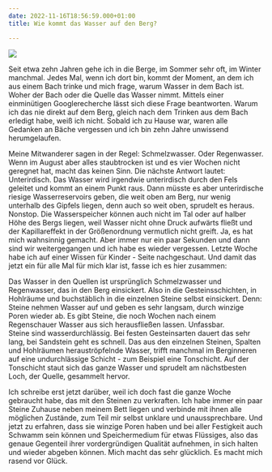 ```yaml
---
date: 2022-11-16T18:56:59.000+01:00
title: Wie kommt das Wasser auf den Berg?

---
```

![](/uploads/blauberge-2.jpg)

Seit etwa zehn Jahren gehe ich in die Berge, im Sommer sehr oft, im Winter manchmal. Jedes Mal, wenn ich dort bin, kommt der Moment, an dem ich aus einem Bach trinke und mich frage, warum Wasser in dem Bach ist. Woher der Bach oder die Quelle das Wasser nimmt. Mittels einer einminütigen Googlerecherche lässt sich diese Frage beantworten. Warum ich das nie direkt auf dem Berg, gleich nach dem Trinken aus dem Bach erledigt habe, weiß ich nicht. Sobald ich zu Hause war, waren alle Gedanken an Bäche vergessen und ich bin zehn Jahre unwissend herumgelaufen.

Meine Mitwanderer sagen in der Regel: Schmelzwasser. Oder Regenwasser. Wenn im August aber alles staubtrocken ist und es vier Wochen nicht geregnet hat, macht das keinen Sinn. Die nächste Antwort lautet: Unterirdisch. Das Wasser wird irgendwie unterirdisch durch den Fels geleitet und kommt an einem Punkt raus. Dann müsste es aber unterirdische riesige Wasserreservoirs geben, die weit oben am Berg, nur wenig unterhalb des Gipfels liegen, denn auch so weit oben, sprudelt es heraus. Nonstop. Die Wasserspeicher können auch nicht im Tal oder auf halber Höhe des Bergs liegen, weil Wasser nicht ohne Druck aufwärts fließt und der Kapillareffekt in der Größenordnung vermutlich nicht greift. Ja, es hat mich wahnsinnig gemacht. Aber immer nur ein paar Sekunden und dann sind wir weitergegangen und ich habe es wieder vergessen. Letzte Woche habe ich auf einer Wissen für Kinder - Seite nachgeschaut. Und damit das jetzt ein für alle Mal für mich klar ist, fasse ich es hier zusammen:

Das Wasser in den Quellen ist ursprünglich Schmelzwasser und Regenwasser, das in den Berg einsickert. Also in die Gesteinsschichten, in Hohlräume und buchstäblich in die einzelnen Steine selbst einsickert. Denn: Steine nehmen Wasser auf und geben es sehr langsam, durch winzige Poren wieder ab. Es gibt Steine, die noch Wochen nach einem Regenschauer Wasser aus sich herausfließen lassen. Unfassbar.  
Steine sind wasserdurchlässig. Bei festen Gesteinsarten dauert das sehr lang, bei Sandstein geht es schnell. Das aus den einzelnen Steinen, Spalten und Hohlräumen herauströpfelnde Wasser, trifft manchmal im Berginneren auf eine undurchlässige Schicht - zum Beispiel eine Tonschicht. Auf der Tonschicht staut sich das ganze Wasser und sprudelt am nächstbesten Loch, der Quelle, gesammelt hervor.

Ich schreibe erst jetzt darüber, weil ich doch fast die ganze Woche gebraucht habe, das mit den Steinen zu verkraften. Ich habe immer ein paar Steine Zuhause neben meinem Bett liegen und verbinde mit ihnen alle möglichen Zustände, zum Teil mir selbst unklare und unaussprechbare. Und jetzt zu erfahren, dass sie winzige Poren haben und bei aller Festigkeit auch Schwamm sein können und Speichermedium für etwas Flüssiges, also das genaue Gegenteil ihrer vordergründigen Qualität aufnehmen, in sich halten und wieder abgeben können. Mich macht das sehr glücklich. Es macht mich rasend vor Glück.